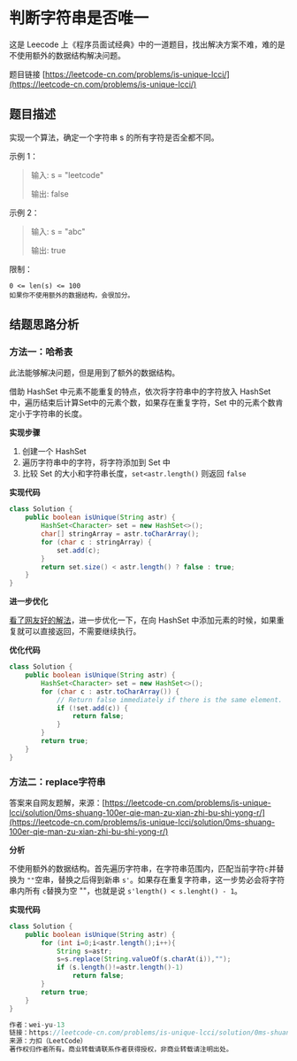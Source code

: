 # 判断字符串是否唯一

这是 Leecode 上《程序员面试经典》中的一道题目，找出解决方案不难，难的是不使用额外的数据结构解决问题。

题目链接 [https://leetcode-cn.com/problems/is-unique-lcci/](https://leetcode-cn.com/problems/is-unique-lcci/)

## 题目描述

实现一个算法，确定一个字符串 s 的所有字符是否全都不同。

示例 1：

> 输入: s = "leetcode"
>
> 输出: false 

示例 2：

>输入: s = "abc"
>
>输出: true

限制：

    0 <= len(s) <= 100 
	如果你不使用额外的数据结构，会很加分。
	
## 结题思路分析

### 方法一：哈希表

此法能够解决问题，但是用到了额外的数据结构。

借助 HashSet 中元素不能重复的特点，依次将字符串中的字符放入 HashSet 中，遍历结束后计算Set中的元素个数，如果存在重复字符，Set 中的元素个数肯定小于字符串的长度。

**实现步骤**

1. 创建一个 HashSet
2. 遍历字符串中的字符，将字符添加到 Set 中
3. 比较 Set 的大小和字符串长度，`set<astr.length()` 则返回 `false`

**实现代码**

```java
class Solution {
    public boolean isUnique(String astr) {
        HashSet<Character> set = new HashSet<>();
        char[] stringArray = astr.toCharArray();
        for (char c : stringArray) {
            set.add(c);
        }
        return set.size() < astr.length() ? false : true;
    }
}
```

**进一步优化**

[看了网友好的解法](https://leetcode-cn.com/problems/is-unique-lcci/solution/javali-yong-setqu-zhong-by-evelynnnnn/)，进一步优化一下，在向 HashSet 中添加元素的时候，如果重复就可以直接返回，不需要继续执行。

**优化代码**

```java
class Solution {
    public boolean isUnique(String astr) {
        HashSet<Character> set = new HashSet<>();
        for (char c : astr.toCharArray()) {
            // Return false immediately if there is the same element.
            if (!set.add(c)) {
                return false;
            }
        }
        return true;
    }
}
```

### 方法二：replace字符串

答案来自网友题解，来源：[https://leetcode-cn.com/problems/is-unique-lcci/solution/0ms-shuang-100er-qie-man-zu-xian-zhi-bu-shi-yong-r/](https://leetcode-cn.com/problems/is-unique-lcci/solution/0ms-shuang-100er-qie-man-zu-xian-zhi-bu-shi-yong-r/)

**分析**

不使用额外的数据结构。首先遍历字符串，在字符串范围内，匹配当前字符`c`并替换为 `""`空串，替换之后得到新串 `s'`。如果存在重复字符串，这一步势必会将字符串内所有 `c`替换为空 ""，也就是说 `s'length() < s.lenght() - 1`。

**实现代码**

```java
class Solution {
    public boolean isUnique(String astr) {
        for (int i=0;i<astr.length();i++){
            String s=astr;
            s=s.replace(String.valueOf(s.charAt(i)),"");
            if (s.length()!=astr.length()-1)
                return false;
        }
        return true;
    }
}

作者：wei-yu-13
链接：https://leetcode-cn.com/problems/is-unique-lcci/solution/0ms-shuang-100er-qie-man-zu-xian-zhi-bu-shi-yong-r/
来源：力扣（LeetCode）
著作权归作者所有。商业转载请联系作者获得授权，非商业转载请注明出处。
```